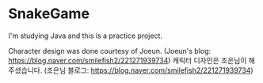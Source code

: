 # SnakeGame
I'm studying Java and this is a practice project.

Character design was done courtesy of Joeun. (Joeun's blog: https://blog.naver.com/smilefish2/221271939734)
캐릭터 디자인은 조은님이 해주셨습니다. (조은님 블로그: https://blog.naver.com/smilefish2/221271939734)
